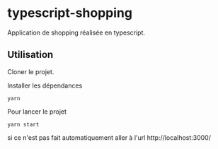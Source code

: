 # typescript-shopping



Application de shopping réalisée en typescript.


## Utilisation



Cloner le projet.

Installer les dépendances
```
yarn
```


Pour lancer le projet
```
yarn start
```
si ce n'est pas fait automatiquement aller à l'url http://localhost:3000/



